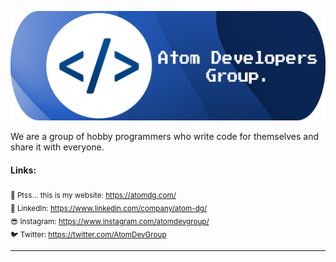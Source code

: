 ![banner](https://github.com/atom-dg/.github/blob/main/banner_atom_banner.png)

We are a group of hobby programmers who write code for themselves and share it with everyone.

#### Links:

<sub>🤫 Ptss... this is my website: https://atomdg.com/</sub> <br>
<sub>📢 LinkedIn: https://www.linkedin.com/company/atom-dg/</sub> <br>
<sub>😎 Instagram: https://www.instagram.com/atomdevgroup/</sub> <br>
<sub>🐦 Twitter: https://twitter.com/AtomDevGroup</sub>

---
